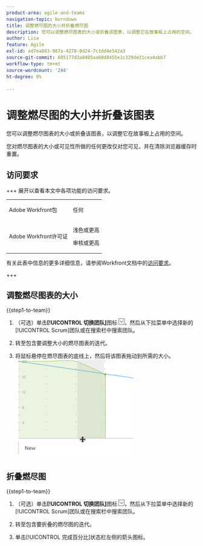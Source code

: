 ```yaml
---
product-area: agile-and-teams
navigation-topic: burndown
title: 调整燃尽图的大小并折叠燃尽图
description: 您可以调整燃尽图表的大小或折叠该图表，以调整它在故事板上占用的空间。
author: Lisa
feature: Agile
exl-id: ad7ea883-987a-4278-8d24-7c1dd4e542a3
source-git-commit: 685177d3a8485aa60d8455e1c329de21cea4abb7
workflow-type: tm+mt
source-wordcount: '244'
ht-degree: 0%

---
```


# 调整燃尽图的大小并折叠该图表

您可以调整燃尽图表的大小或折叠该图表，以调整它在故事板上占用的空间。

您对燃尽图表的大小或可见性所做的任何更改仅对您可见，并在清除浏览器缓存时重置。

## 访问要求

+++ 展开以查看本文中各项功能的访问要求。

<table style="table-layout:auto"> 
 <col> 
 </col> 
 <col> 
 </col> 
 <tbody> 
  <tr> 
   <td role="rowheader">Adobe Workfront包</td> 
   <td> <p>任何</p> </td> 
  </tr> 
  <tr> 
   <td role="rowheader">Adobe Workfront许可证</td> 
   <td> <p>浅色或更高</p> 
   <p>审核或更高</p> </td> 
  </tr>
 </tbody> 
</table>

有关此表中信息的更多详细信息，请参阅Workfront文档中的[访问要求](/help/quicksilver/administration-and-setup/add-users/access-levels-and-object-permissions/access-level-requirements-in-documentation.md)。

+++

## 调整燃尽图表的大小

{{step1-to-team}}

1. （可选）单击&#x200B;**[!UICONTROL 切换团队]**&#x200B;图标![切换团队图标](assets/switch-team-icon.png)，然后从下拉菜单中选择新的[!UICONTROL Scrum]团队或在搜索栏中搜索团队。

1. 转至包含要调整大小的燃尽图表的迭代。
1. 将鼠标悬停在燃尽图表的底线上，然后将该图表拖动到所需的大小。
   ![调整燃尽图表的大小](assets/burndown-resize.png)

## 折叠燃尽图

{{step1-to-team}}

1. （可选）单击&#x200B;**[!UICONTROL 切换团队]**&#x200B;图标![切换团队图标](assets/switch-team-icon.png)，然后从下拉菜单中选择新的[!UICONTROL Scrum]团队或在搜索栏中搜索团队。

1. 转至包含要折叠的燃尽图的迭代。
1. 单击[!UICONTROL 完成百分比]状态栏左侧的箭头图标。
